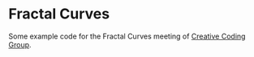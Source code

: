 # Fractal Curves
Some example code for the Fractal Curves meeting of [Creative Coding Group](https://cincynkyartandcode.github.io/).